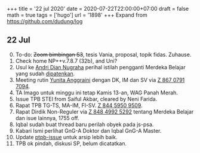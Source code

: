+++
title = '22 jul 2020'
date = 2020-07-22T22:00:00+07:00
draft = false
math = true
tags = ['hugo']
url = '1898'
+++
Expand from https://github.com/dudung/log <!--more-->

## 22 Jul
0. To-do: ~~Zoom bimbingan S3~~, tesis Vania, proposal, topik fidas. Zuhause.
1. Check home NP++v.7.8.7 (32b), and Uni?
2. Usul ke [Andri Dian Nugraha](https://www.itb.ac.id/staff/view/andri-dian-nugraha-wwe) perihal istilah pengganti Merdeka Belajar yang sudah [dipatenkan](https://www.beritasatu.com/nasional/657177-merdeka-belajar-dipatenkan-fsgi-pendidikan-berpotensi-jadi-komoditas).
3. Meeting rutin [Yunita Anggraini](https://digilib.itb.ac.id/index.php/gdl/view/47481) dengan DK, IM dan SV via [Z 867 0791 7094](https://us02web.zoom.us/j/86707917094).
4. TA Imago untuk minggu ini tetap Kamis 13-an, WAG Panah Merah.
5. Issue TPB STEI from Saiful Akbar, cleared by Neni Farida.
6. Rapat TPB TG-TS, MA-IM, FI-SV. [Z 844 5950 9509](https://zoom.us/join).
7. Rapat Dirdik Non-Reguler via [Z 848 4992 5292](https://us02web.zoom.us/j/84849925292?pwd=UWZsUWZLZDFPTnpraC8xamJuMzdRUT09) tentang Merdeka Belajar dan isue lainnya, 1755 off.
8. Iqbal sudah buat thread baru perilah obyek pada js-psa.
9. Kabari Ismi perlihat GnG-A Doktor dan Iqbal GnG-A Master.
10. Update [ptpb-issue](https://gitlab.itb.ac.id/viridi/ptpb-issue/tree/master) untuk arsip lebih baik.
11. TPB ok pindah, diskusi SP, belum dicatatkan.
